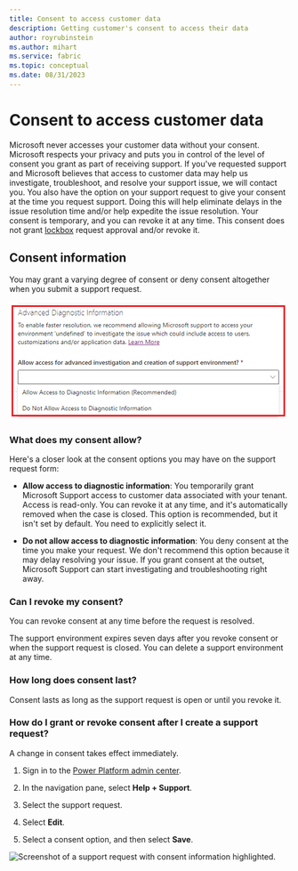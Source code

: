 ```yaml
---
title: Consent to access customer data
description: Getting customer's consent to access their data
author: royrubinstein  
ms.author: mihart  
ms.service: fabric
ms.topic: conceptual
ms.date: 08/31/2023
---
```


# Consent to access customer data

Microsoft never accesses your customer data without your consent. Microsoft respects your privacy and puts you in control of the level of consent you grant as part of receiving support. If you've requested support and Microsoft believes that access to customer data may help us investigate, troubleshoot, and resolve your support issue, we will contact you. You also have the option on your support request to give your consent at the time you request support. Doing this will help eliminate delays in the issue resolution time and/or help expedite the issue resolution. Your consent is temporary, and you can revoke it at any time. This consent does not grant [lockbox](/power-platform/admin/about-lockbox) request approval and/or revoke it.

## Consent information

You may grant a varying degree of consent or deny consent altogether when you submit a support request.

![Screenshot of a support request with Allow access for advanced investigation and creation of support environment highlighted.](media/access-customer-data/image.png)

### What does my consent allow?

Here's a closer look at the consent options you may have on the support request form:

- **Allow access to diagnostic information**: You temporarily grant Microsoft Support access to customer data associated with your tenant. Access is read-only. You can revoke it at any time, and it's automatically removed when the case is closed. This option is recommended, but it isn't set by default. You need to explicitly select it.

- **Do not allow access to diagnostic information**: You deny consent at the time you make your request. We don't recommend this option because it may delay resolving your issue. If you grant consent at the outset, Microsoft Support can start investigating and troubleshooting right away.

### Can I revoke my consent?

You can revoke consent at any time before the request is resolved.

The support environment expires seven days after you revoke consent or when the support request is closed. You can delete a support environment at any time.

### How long does consent last?

Consent lasts as long as the support request is open or until you revoke it.

### How do I grant or revoke consent after I create a support request?

A change in consent takes effect immediately.

1. Sign in to the [Power Platform admin center](https://admin.powerplatform.microsoft.com/).

1. In the navigation pane, select **Help + Support**.

1. Select the support request.

1. Select **Edit**.

1. Select a consent option, and then select **Save**.

![Screenshot of a support request with consent information highlighted.](/power-platform/admin/media/support-consent-ticket.png)

